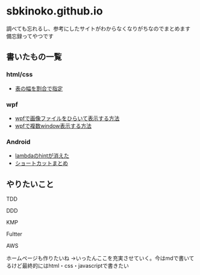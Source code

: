 ﻿# sbkinoko.github.io
調べても忘れるし、参考にしたサイトがわからなくなりがちなのでまとめます
備忘録ってやつです
## 書いたもの一覧
### html/css
- [表の幅を割合で指定](https://sbkinoko.github.io\html_css\table\table.html)

### wpf
- [wpfで画像ファイルをひらいて表示する方法](https://sbkinoko.github.io/wpf/image_road_button/image_road_button)
- [wpfで複数window表示する方法](https://sbkinoko.github.io/wpf/show_windows/show_windows)

### Android
- [lambdaのhintが消えた](https://sbkinoko.github.io/android/scope/display-scope.html)
- [ショートカットまとめ](https://sbkinoko.github.io/android/shortcut/shortcut.html)

## やりたいこと

TDD

DDD

KMP

Fultter

AWS

ホームページも作りたいね
→いったんここを充実させていく。今はmdで書いてるけど最終的にはhtml・css・javascriptで書きたい
